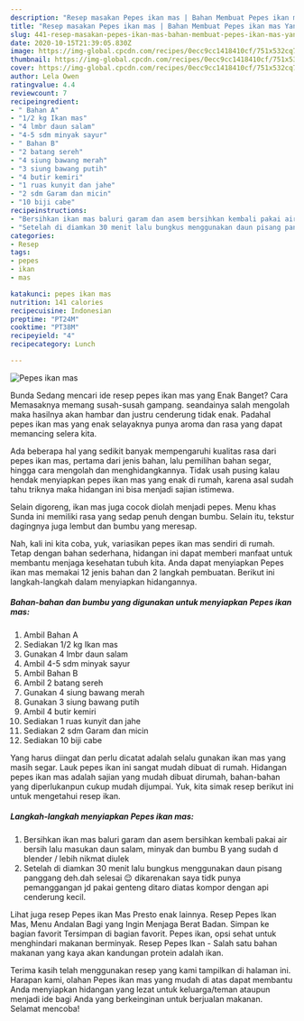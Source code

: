 ```yaml
---
description: "Resep masakan Pepes ikan mas | Bahan Membuat Pepes ikan mas Yang Bikin Ngiler"
title: "Resep masakan Pepes ikan mas | Bahan Membuat Pepes ikan mas Yang Bikin Ngiler"
slug: 441-resep-masakan-pepes-ikan-mas-bahan-membuat-pepes-ikan-mas-yang-bikin-ngiler
date: 2020-10-15T21:39:05.830Z
image: https://img-global.cpcdn.com/recipes/0ecc9cc1418410cf/751x532cq70/pepes-ikan-mas-foto-resep-utama.jpg
thumbnail: https://img-global.cpcdn.com/recipes/0ecc9cc1418410cf/751x532cq70/pepes-ikan-mas-foto-resep-utama.jpg
cover: https://img-global.cpcdn.com/recipes/0ecc9cc1418410cf/751x532cq70/pepes-ikan-mas-foto-resep-utama.jpg
author: Lela Owen
ratingvalue: 4.4
reviewcount: 7
recipeingredient:
- " Bahan A"
- "1/2 kg Ikan mas"
- "4 lmbr daun salam"
- "4-5 sdm minyak sayur"
- " Bahan B"
- "2 batang sereh"
- "4 siung bawang merah"
- "3 siung bawang putih"
- "4 butir kemiri"
- "1 ruas kunyit dan jahe"
- "2 sdm Garam dan micin"
- "10 biji cabe"
recipeinstructions:
- "Bersihkan ikan mas baluri garam dan asem bersihkan kembali pakai air bersih lalu masukan daun salam, minyak dan bumbu B yang sudah d blender / lebih nikmat diulek"
- "Setelah di diamkan 30 menit lalu bungkus menggunakan daun pisang panggang deh.dah selesai 😌 dikarenakan saya tidk punya pemanggangan jd pakai genteng ditaro diatas kompor dengan api cenderung kecil."
categories:
- Resep
tags:
- pepes
- ikan
- mas

katakunci: pepes ikan mas 
nutrition: 141 calories
recipecuisine: Indonesian
preptime: "PT24M"
cooktime: "PT38M"
recipeyield: "4"
recipecategory: Lunch

---
```



![Pepes ikan mas](https://img-global.cpcdn.com/recipes/0ecc9cc1418410cf/751x532cq70/pepes-ikan-mas-foto-resep-utama.jpg)

Bunda Sedang mencari ide resep pepes ikan mas yang Enak Banget? Cara Memasaknya memang susah-susah gampang. seandainya salah mengolah maka hasilnya akan hambar dan justru cenderung tidak enak. Padahal pepes ikan mas yang enak selayaknya punya aroma dan rasa yang dapat memancing selera kita.

Ada beberapa hal yang sedikit banyak mempengaruhi kualitas rasa dari pepes ikan mas, pertama dari jenis bahan, lalu pemilihan bahan segar, hingga cara mengolah dan menghidangkannya. Tidak usah pusing kalau hendak menyiapkan pepes ikan mas yang enak di rumah, karena asal sudah tahu triknya maka hidangan ini bisa menjadi sajian istimewa.

Selain digoreng, ikan mas juga cocok diolah menjadi pepes. Menu khas Sunda ini memiliki rasa yang sedap penuh dengan bumbu. Selain itu, tekstur dagingnya juga lembut dan bumbu yang meresap.


Nah, kali ini kita coba, yuk, variasikan pepes ikan mas sendiri di rumah. Tetap dengan bahan sederhana, hidangan ini dapat memberi manfaat untuk membantu menjaga kesehatan tubuh kita. Anda dapat menyiapkan Pepes ikan mas memakai 12 jenis bahan dan 2 langkah pembuatan. Berikut ini langkah-langkah dalam menyiapkan hidangannya.

<!--inarticleads1-->

##### Bahan-bahan dan bumbu yang digunakan untuk menyiapkan Pepes ikan mas:

1. Ambil  Bahan A
1. Sediakan 1/2 kg Ikan mas
1. Gunakan 4 lmbr daun salam
1. Ambil 4-5 sdm minyak sayur
1. Ambil  Bahan B
1. Ambil 2 batang sereh
1. Gunakan 4 siung bawang merah
1. Gunakan 3 siung bawang putih
1. Ambil 4 butir kemiri
1. Sediakan 1 ruas kunyit dan jahe
1. Sediakan 2 sdm Garam dan micin
1. Sediakan 10 biji cabe


Yang harus diingat dan perlu dicatat adalah selalu gunakan ikan mas yang masih segar. Lauk pepes ikan ini sangat mudah dibuat di rumah. Hidangan pepes ikan mas adalah sajian yang mudah dibuat dirumah, bahan-bahan yang diperlukanpun cukup mudah dijumpai. Yuk, kita simak resep berikut ini untuk mengetahui resep ikan. 

<!--inarticleads2-->

##### Langkah-langkah menyiapkan Pepes ikan mas:

1. Bersihkan ikan mas baluri garam dan asem bersihkan kembali pakai air bersih lalu masukan daun salam, minyak dan bumbu B yang sudah d blender / lebih nikmat diulek
1. Setelah di diamkan 30 menit lalu bungkus menggunakan daun pisang panggang deh.dah selesai 😌 dikarenakan saya tidk punya pemanggangan jd pakai genteng ditaro diatas kompor dengan api cenderung kecil.


Lihat juga resep Pepes ikan Mas Presto enak lainnya. Resep Pepes Ikan Mas, Menu Andalan Bagi yang Ingin Menjaga Berat Badan. Simpan ke bagian favorit Tersimpan di bagian favorit. Pepes ikan, opsi sehat untuk menghindari makanan berminyak. Resep Pepes Ikan - Salah satu bahan makanan yang kaya akan kandungan protein adalah ikan. 

Terima kasih telah menggunakan resep yang kami tampilkan di halaman ini. Harapan kami, olahan Pepes ikan mas yang mudah di atas dapat membantu Anda menyiapkan hidangan yang lezat untuk keluarga/teman ataupun menjadi ide bagi Anda yang berkeinginan untuk berjualan makanan. Selamat mencoba!
